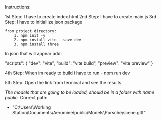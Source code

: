Instructions:

1st Step: I have to create index.html
2nd Step: I have to create main.js
3rd Step: I have to initiallize json package

    from project directory:
        1. npm init -y
        2. npm install vite --save-dev
        3. npm install three

In json that will appear add:

"scripts": {
  "dev": "vite",
  "build": "vite build",
  "preview": "vite preview"
}


4th Step: When im ready to build i have to run
    - npm run dev

5th Step: Open the link from terminal and see the results

*The models that are going to be loaded, should be in a folder with name public.*
Correct path: 
  - "C:\Users\Working Station\Documents\Aeromine\public\Models\Porsche\scene.gltf"
